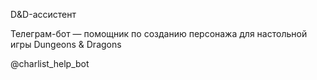 D&D-ассистент

Телеграм-бот — помощник по созданию персонажа для настольной игры Dungeons & Dragons

@charlist_help_bot
